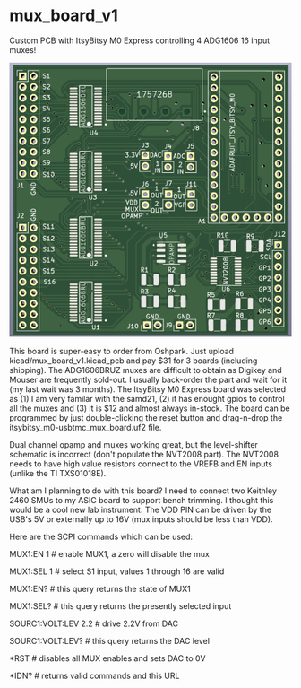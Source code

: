 # mux_board_v1
Custom PCB with ItsyBitsy M0 Express controlling 4 ADG1606 16 input muxes!

![picture](https://github.com/charkster/mux_board_v1/blob/main/mux_board_v1.png)

This board is super-easy to order from Oshpark. Just upload kicad/mux_board_v1.kicad_pcb and pay $31 for 3 boards (including shipping).
The ADG1606BRUZ muxes are difficult to obtain as Digikey and Mouser are frequently sold-out. I usually back-order the part and wait for it (my last wait was 3 months). The ItsyBitsy M0 Express board was selected as (1) I am very familar with the samd21, (2) it has enought gpios to control all the muxes and (3) it is $12 and almost always in-stock. The board can be programmed by just double-clicking the reset button and drag-n-drop the itsybitsy_m0-usbtmc_mux_board.uf2 file.

Dual channel opamp and muxes working great, but the level-shifter schematic is incorrect (don't populate the NVT2008 part). The NVT2008 needs to have high value resistors connect to the VREFB and EN inputs (unlike the TI TXS01018E).

What am I planning to do with this board? I need to connect two Keithley 2460 SMUs to my ASIC board to support bench trimming. I thought this would be a cool new lab instrument. The VDD PIN can be driven by the USB's 5V or externally up to 16V (mux inputs should be less than VDD).

Here are the SCPI commands which can be used:

MUX1:EN 1 # enable MUX1, a zero will disable the mux

MUX1:SEL 1 # select S1 input, values 1 through 16 are valid

MUX1:EN? # this query returns the state of MUX1

MUX1:SEL? # this query returns the presently selected input

SOURC1:VOLT:LEV 2.2 # drive 2.2V from DAC

SOURC1:VOLT:LEV? # this query returns the DAC level

*RST # disables all MUX enables and sets DAC to 0V

*IDN? # returns valid commands and this URL

